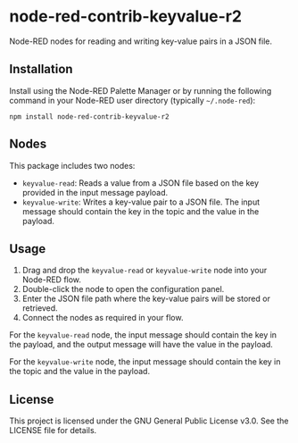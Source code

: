 # node-red-contrib-keyvalue-r2

Node-RED nodes for reading and writing key-value pairs in a JSON file.

## Installation

Install using the Node-RED Palette Manager or by running the following command in your Node-RED user directory (typically `~/.node-red`):

```
npm install node-red-contrib-keyvalue-r2
```


## Nodes

This package includes two nodes:

- `keyvalue-read`: Reads a value from a JSON file based on the key provided in the input message payload.
- `keyvalue-write`: Writes a key-value pair to a JSON file. The input message should contain the key in the topic and the value in the payload.

## Usage

1. Drag and drop the `keyvalue-read` or `keyvalue-write` node into your Node-RED flow.
2. Double-click the node to open the configuration panel.
3. Enter the JSON file path where the key-value pairs will be stored or retrieved.
4. Connect the nodes as required in your flow.

For the `keyvalue-read` node, the input message should contain the key in the payload, and the output message will have the value in the payload.

For the `keyvalue-write` node, the input message should contain the key in the topic and the value in the payload.

## License

This project is licensed under the GNU General Public License v3.0. See the LICENSE file for details.
